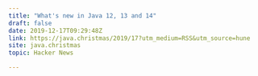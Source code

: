 ```yaml
---
title: "What's new in Java 12, 13 and 14"
draft: false
date: 2019-12-17T09:29:48Z
link: https://java.christmas/2019/17?utm_medium=RSS&utm_source=hune
site: java.christmas
topic: Hacker News  

---
```

